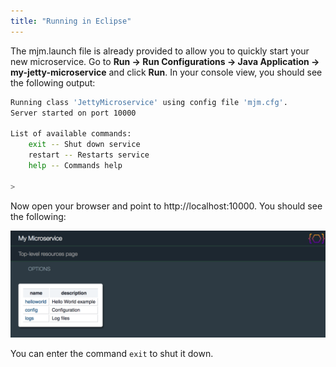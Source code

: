 ```yaml
---
title: "Running in Eclipse"
---
```


The mjm.launch file is already provided to allow you to quickly start your new microservice.
Go to **Run -> Run Configurations -> Java Application -> my-jetty-microservice** and click **Run**.
In your console view, you should see the following output:

```bash
Running class 'JettyMicroservice' using config file 'mjm.cfg'.
Server started on port 10000

List of available commands:
    exit -- Shut down service
    restart -- Restarts service
    help -- Commands help

>
```

Now open your browser and point to http://localhost:10000.
You should see the following:

![My Jetty Microservice Running](/img/doc-files/mjm.Running.1.png)

You can enter the command `exit` to shut it down.
